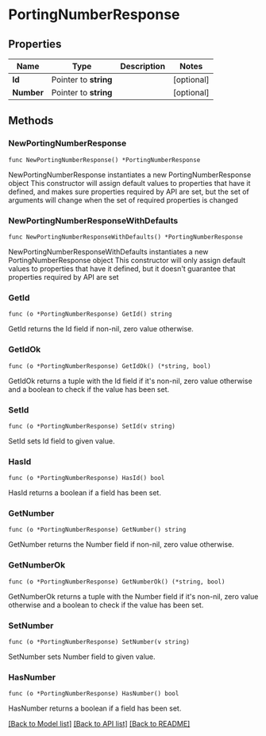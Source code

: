 # PortingNumberResponse

## Properties

Name | Type | Description | Notes
------------ | ------------- | ------------- | -------------
**Id** | Pointer to **string** |  | [optional] 
**Number** | Pointer to **string** |  | [optional] 

## Methods

### NewPortingNumberResponse

`func NewPortingNumberResponse() *PortingNumberResponse`

NewPortingNumberResponse instantiates a new PortingNumberResponse object
This constructor will assign default values to properties that have it defined,
and makes sure properties required by API are set, but the set of arguments
will change when the set of required properties is changed

### NewPortingNumberResponseWithDefaults

`func NewPortingNumberResponseWithDefaults() *PortingNumberResponse`

NewPortingNumberResponseWithDefaults instantiates a new PortingNumberResponse object
This constructor will only assign default values to properties that have it defined,
but it doesn't guarantee that properties required by API are set

### GetId

`func (o *PortingNumberResponse) GetId() string`

GetId returns the Id field if non-nil, zero value otherwise.

### GetIdOk

`func (o *PortingNumberResponse) GetIdOk() (*string, bool)`

GetIdOk returns a tuple with the Id field if it's non-nil, zero value otherwise
and a boolean to check if the value has been set.

### SetId

`func (o *PortingNumberResponse) SetId(v string)`

SetId sets Id field to given value.

### HasId

`func (o *PortingNumberResponse) HasId() bool`

HasId returns a boolean if a field has been set.

### GetNumber

`func (o *PortingNumberResponse) GetNumber() string`

GetNumber returns the Number field if non-nil, zero value otherwise.

### GetNumberOk

`func (o *PortingNumberResponse) GetNumberOk() (*string, bool)`

GetNumberOk returns a tuple with the Number field if it's non-nil, zero value otherwise
and a boolean to check if the value has been set.

### SetNumber

`func (o *PortingNumberResponse) SetNumber(v string)`

SetNumber sets Number field to given value.

### HasNumber

`func (o *PortingNumberResponse) HasNumber() bool`

HasNumber returns a boolean if a field has been set.


[[Back to Model list]](../README.md#documentation-for-models) [[Back to API list]](../README.md#documentation-for-api-endpoints) [[Back to README]](../README.md)


